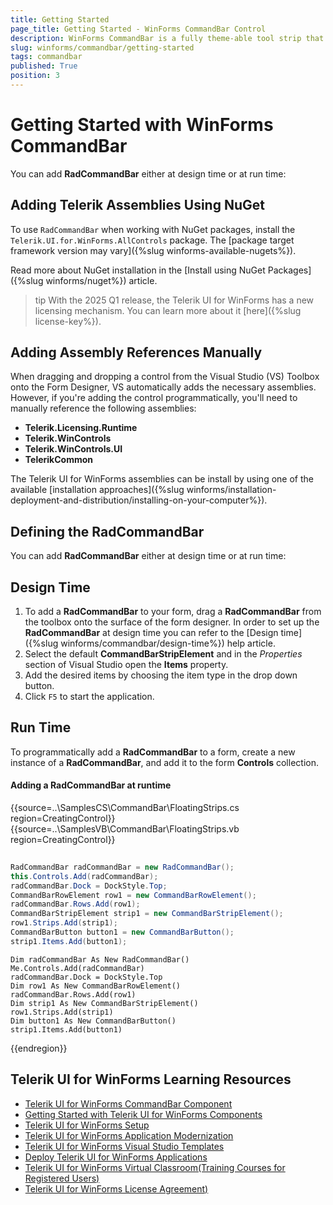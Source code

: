 ```yaml
---
title: Getting Started
page_title: Getting Started - WinForms CommandBar Control
description: WinForms CommandBar is a fully theme-able tool strip that provides unprecedented flexibility
slug: winforms/commandbar/getting-started
tags: commandbar
published: True
position: 3 
---
```


# Getting Started with WinForms CommandBar

You can add __RadCommandBar__ either at design time or at run time:

## Adding Telerik Assemblies Using NuGet

To use `RadCommandBar` when working with NuGet packages, install the `Telerik.UI.for.WinForms.AllControls` package. The [package target framework version may vary]({%slug winforms-available-nugets%}).

Read more about NuGet installation in the [Install using NuGet Packages]({%slug winforms/nuget%}) article.

>tip With the 2025 Q1 release, the Telerik UI for WinForms has a new licensing mechanism. You can learn more about it [here]({%slug license-key%}).

## Adding Assembly References Manually

When dragging and dropping a control from the Visual Studio (VS) Toolbox onto the Form Designer, VS automatically adds the necessary assemblies. However, if you're adding the control programmatically, you'll need to manually reference the following assemblies:

* __Telerik.Licensing.Runtime__
* __Telerik.WinControls__
* __Telerik.WinControls.UI__
* __TelerikCommon__

The Telerik UI for WinForms assemblies can be install by using one of the available [installation approaches]({%slug winforms/installation-deployment-and-distribution/installing-on-your-computer%}). 

## Defining the RadCommandBar

You can add __RadCommandBar__ either at design time or at run time:

## Design Time

1. To add a __RadCommandBar__ to your form, drag a __RadCommandBar__ from the toolbox onto the surface of the form designer. In order to set up the __RadCommandBar__ at design time you can refer to the [Design time]({%slug  winforms/commandbar/design-time%}) help article.
2. Select the default __CommandBarStripElement__ and in the *Properties* section of Visual Studio open the __Items__ property.
3. Add the desired items by choosing the item type in the drop down button.
4. Click `F5` to start the application.

## Run Time

To programmatically add a __RadCommandBar__ to a form, create a new instance of a __RadCommandBar__, and add it to the form __Controls__ collection.


#### Adding a RadCommandBar at runtime 

{{source=..\SamplesCS\CommandBar\FloatingStrips.cs region=CreatingControl}} 
{{source=..\SamplesVB\CommandBar\FloatingStrips.vb region=CreatingControl}} 

````C#
            
RadCommandBar radCommandBar = new RadCommandBar();
this.Controls.Add(radCommandBar);
radCommandBar.Dock = DockStyle.Top;
CommandBarRowElement row1 = new CommandBarRowElement();
radCommandBar.Rows.Add(row1);
CommandBarStripElement strip1 = new CommandBarStripElement();
row1.Strips.Add(strip1);
CommandBarButton button1 = new CommandBarButton();
strip1.Items.Add(button1);

````
````VB.NET
Dim radCommandBar As New RadCommandBar()
Me.Controls.Add(radCommandBar)
radCommandBar.Dock = DockStyle.Top
Dim row1 As New CommandBarRowElement()
radCommandBar.Rows.Add(row1)
Dim strip1 As New CommandBarStripElement()
row1.Strips.Add(strip1)
Dim button1 As New CommandBarButton()
strip1.Items.Add(button1)

````

{{endregion}} 

## Telerik UI for WinForms Learning Resources
* [Telerik UI for WinForms CommandBar Component](https://www.telerik.com/products/winforms/commandbar.aspx)
* [Getting Started with Telerik UI for WinForms Components](https://docs.telerik.com/devtools/winforms/getting-started/first-steps)
* [Telerik UI for WinForms Setup](https://docs.telerik.com/devtools/winforms/installation-and-upgrades/installing-on-your-computer)
* [Telerik UI for WinForms Application Modernization](https://docs.telerik.com/devtools/winforms/winforms-converter/overview)
* [Telerik UI for WinForms Visual Studio Templates](https://docs.telerik.com/devtools/winforms/visual-studio-integration/visual-studio-templates)
* [Deploy Telerik UI for WinForms Applications](https://docs.telerik.com/devtools/winforms/deployment-and-distribution/application-deployment)
* [Telerik UI for WinForms Virtual Classroom(Training Courses for Registered Users)](https://learn.telerik.com/learn/course/external/view/elearning/17/telerik-ui-for-winforms)
* [Telerik UI for WinForms License Agreement)](https://www.telerik.com/purchase/license-agreement/winforms-dlw-s)

